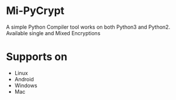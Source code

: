 # Mi-PyCrypt
A simple Python Compiler tool works on both Python3 and Python2. Available single and Mixed Encryptions

# Supports on
- Linux
- Android
- Windows
- Mac
